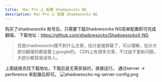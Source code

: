 ```yaml
---
title:  Mac Pro 上 配置 Shadowsocks NG
description: Mac Pro 上 配置 Shadowsocks NG
---
```


购买了shadowsocks 账号后，只需要下载Shadowsocks NG简单配置即可完成翻墙。
下载地址：https://github.com/shadowsocks/ShadowsocksX-NG

> 百度shadowsocks搜不到什么文章，估计是被屏蔽了，可以理解，估计大部分翻墙的都是要上google的。 CDN上有很多文章，不过由于更新问题，大部分都容易误导人。

上面链接去找下载地址，下载后是无需安装的，直接运行。
通过server -> perference 来配置后即可。
![shadowsocks-ng-server-config.png](/assets/preimg/It-Infrastructures/shadowsocks-ng-server-config.png)

